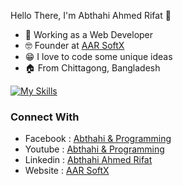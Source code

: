 Hello There, 
I'm Abthahi Ahmed Rifat 👋️

* 💼️ Working as a Web Developer
* 🤓️ Founder at [AAR SoftX](https://aarsoftx.com)
* 😁️ I love to code some unique ideas
* 🏠️ From Chittagong, Bangladesh


[![My Skills](https://skillicons.dev/icons?i=cpp,js,python,php,html,css,nodejs,react,nextjs,mysql)](https://skillicons.dev)

### Connect With 
* Facebook : [Abthahi & Programming](https://facebook.com/IAmAbthahi)
* Youtube  : [Abthahi & Programming](https://youtube.com/@iamabthahi)
* Linkedin : [Abthahi Ahmed Rifat](https://www.linkedin.com/in/iamabthahi/)
* Website  : [AAR SoftX](https://aarsoft.com) 
